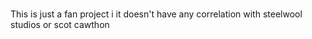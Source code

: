 # 

This is just a fan project
i it doesn't have any correlation with steelwool studios or scot cawthon
